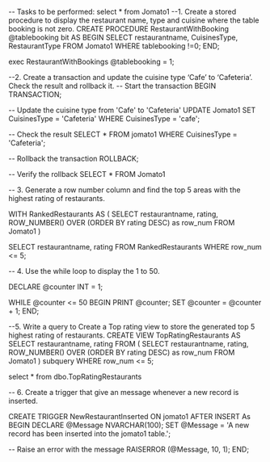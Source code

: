 -- Tasks to be performed:
select * from Jomato1
--1. Create a stored procedure to display the restaurant name, type and cuisine where the table booking is not zero.
CREATE PROCEDURE RestaurantWithBooking
    @tablebooking bit
AS
BEGIN
    SELECT restaurantname, CuisinesType, RestaurantType
    FROM Jomato1
    WHERE tablebooking !=0;
END;

exec RestaurantWithBookings @tablebooking = 1;


--2. Create a transaction and update the cuisine type ‘Cafe’ to ‘Cafeteria’. Check the result and rollback it.
-- Start the transaction
BEGIN TRANSACTION;

-- Update the cuisine type from 'Cafe' to 'Cafeteria'
UPDATE Jomato1
SET CuisinesType = 'Cafeteria'
WHERE CuisinesType = 'cafe';

-- Check the result
SELECT * FROM jomato1 WHERE CuisinesType = 'Cafeteria';

-- Rollback the transaction
ROLLBACK;

-- Verify the rollback
SELECT * FROM Jomato1

-- 3. Generate a row number column and find the top 5 areas with the highest rating of restaurants.

WITH RankedRestaurants AS (
    SELECT restaurantname, rating,   
           ROW_NUMBER() OVER (ORDER BY rating DESC) as row_num
    FROM Jomato1
)

SELECT restaurantname, rating
FROM RankedRestaurants
WHERE row_num <= 5;

-- 4. Use the while loop to display the 1 to 50.

DECLARE @counter INT = 1;

WHILE @counter <= 50
BEGIN
    PRINT @counter;
    SET @counter = @counter + 1;
END;


--5. Write a query to Create a Top rating view to store the generated top 5 highest rating of restaurants.
CREATE VIEW TopRatingRestaurants AS
SELECT restaurantname, rating
FROM (
    SELECT restaurantname, rating,
           ROW_NUMBER() OVER (ORDER BY rating DESC) as row_num
    FROM Jomato1
) subquery
WHERE row_num <= 5;

select * from dbo.TopRatingRestaurants

-- 6. Create a trigger that give an message whenever a new record is inserted.

CREATE TRIGGER NewRestaurantInserted
ON jomato1
AFTER INSERT 
As
BEGIN
DECLARE @Message NVARCHAR(100);
SET @Message = 'A new record has been inserted into the jomato1 table.';
    
-- Raise an error with the message
RAISERROR (@Message, 10, 1);
END;


